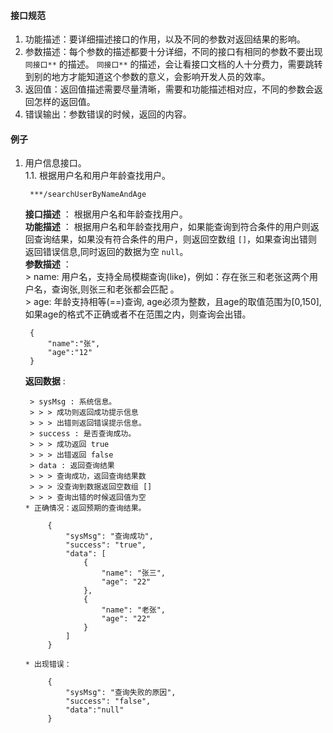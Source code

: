 #### 接口规范
1. 功能描述：要详细描述接口的作用，以及不同的参数对返回结果的影响。
2. 参数描述：每个参数的描述都要十分详细，不同的接口有相同的参数不要出现 `同接口**` 的描述。 `同接口**` 的描述，会让看接口文档的人十分费力，需要跳转到别的地方才能知道这个参数的意义，会影响开发人员的效率。
3. 返回值：返回值描述需要尽量清晰，需要和功能描述相对应，不同的参数会返回怎样的返回值。
4. 错误输出：参数错误的时候，返回的内容。


#### 例子

1. 用户信息接口。  
    1.1. 根据用户名和用户年龄查找用户。  

        ***/searchUserByNameAndAge

    **接口描述** ： 根据用户名和年龄查找用户。  
    **功能描述** ： 根据用户名和年龄查找用户，如果能查询到符合条件的用户则返回查询结果，如果没有符合条件的用户，则返回空数组 `[]`，如果查询出错则返回错误信息,同时返回的数据为空 `null`。  
    **参数描述** ：  
       > name: 用户名，支持全局模糊查询(like)，例如：存在张三和老张这两个用户名，查询张,则张三和老张都会匹配 。  
       > age: 年龄支持相等(==)查询, age必须为整数，且age的取值范围为[0,150], 如果age的格式不正确或者不在范围之内，则查询会出错。

        {
            "name":"张",
            "age":"12"
        }
    **返回数据** :  

        > sysMsg : 系统信息。
        > > > 成功则返回成功提示信息
        > > > 出错则返回错误提示信息。  
        > success : 是否查询成功。
        > > > 成功返回 true
        > > > 出错返回 false
        > data : 返回查询结果  
        > > > 查询成功，返回查询结果数
        > > > 没查询到数据返回空数组 []  
        > > > 查询出错的时候返回值为空  
       * 正确情况：返回预期的查询结果。 
            
            {
                "sysMsg": "查询成功",
                "success": "true",
                "data": [
                    {
                        "name": "张三",
                        "age": "22"
                    },
                    {
                        "name": "老张",
                        "age": "22"
                    }
                ]
            }

       * 出现错误：

            {
                "sysMsg": "查询失败的原因",
                "success": "false",
                "data":"null"  
            }